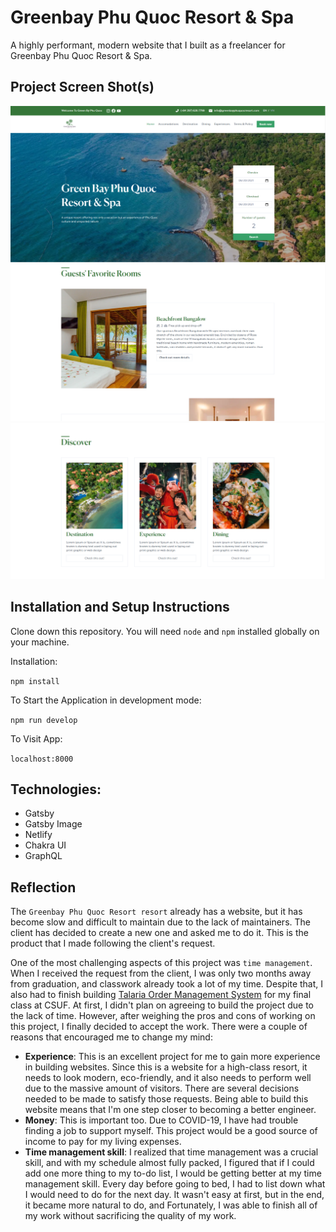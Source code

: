 # Greenbay Phu Quoc Resort & Spa

A highly performant, modern website that I built as a freelancer for Greenbay Phu Quoc Resort & Spa.

## Project Screen Shot(s)

![Screenshot 1](images/photo1.PNG)
![Screenshot 2](images/photo2.PNG)
![Screenshot 3](images/photo3.PNG)

## Installation and Setup Instructions

Clone down this repository. You will need `node` and `npm` installed globally on your machine.

Installation:

`npm install`

To Start the Application in development mode:

`npm run develop`

To Visit App:

`localhost:8000`

## Technologies:

- Gatsby
- Gatsby Image
- Netlify
- Chakra UI
- GraphQL

## Reflection

The `Greenbay Phu Quoc Resort resort` already has a website, but it has become slow and difficult to maintain due to the lack of maintainers. The client has decided to create a new one and asked me to do it. This is the product that I made following the client's request.

One of the most challenging aspects of this project was `time management`. When I received the request from the client, I was only two months away from graduation, and classwork already took a lot of my time. Despite that, I also had to finish building <a href="https://www.talaria-order.xyz">Talaria Order Management System</a> for my final class at CSUF. At first, I didn't plan on agreeing to build the project due to the lack of time. However, after weighing the pros and cons of working on this project, I finally decided to accept the work. There were a couple of reasons that encouraged me to change my mind:

- **Experience**: This is an excellent project for me to gain more experience in building websites. Since this is a website for a high-class resort, it needs to look modern, eco-friendly, and it also needs to perform well due to the massive amount of visitors. There are several decisions needed to be made to satisfy those requests. Being able to build this website means that I'm one step closer to becoming a better engineer.
- **Money**: This is important too. Due to COVID-19, I have had trouble finding a job to support myself. This project would be a good source of income to pay for my living expenses.
- **Time management skill**: I realized that time management was a crucial skill, and with my schedule almost fully packed, I figured that if I could add one more thing to my to-do list, I would be getting better at my time management skill. Every day before going to bed, I had to list down what I would need to do for the next day. It wasn't easy at first, but in the end, it became more natural to do, and Fortunately, I was able to finish all of my work without sacrificing the quality of my work.
